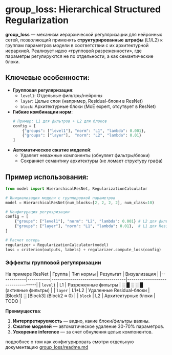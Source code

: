 # group_loss: Hierarchical Structured Regularization

**group_loss** — механизм иерархической регуляризации для нейронных сетей, позволяющий применять **структурированные штрафы** (L1/L2) к группам параметров модели в соответствии с их архитектурной иерархией. Реализует идею «групповой разреженности», где параметры регулируются не по отдельности, а как семантические блоки.

## Ключевые особенности:
- **Групповая регуляризация**:
  - `level1`: Отдельные фильтры/нейроны
  - `layer`: Целые слои (например, Residual-блоки в ResNet)
  - `block`: Архитектурные блоки (MoE expert, отсутвует в ResNet)
- **Гибкие комбинации норм**:
  ```python
  # Пример: L1 для фильтров + L2 для блоков
  config = [
      {"groups": ["level1"], "norm": "L1", "lambda": 0.001},
      {"groups": ["layer"],  "norm": "L2", "lambda": 0.01}
  ]
  ```
- **Автоматическое сжатие моделей**:
  - Удаляет неважные компоненты (обнуляет фильтры/блоки)
  - Сохраняет семантику архитектуры (не ломает структуру графа)

## Пример использования:
```python
from model import HierarchicalResNet, RegularizationCalculator

# Инициализация модели с группировкой параметров
model = HierarchicalResNet(num_blocks=[2, 2, 2, 2], num_class=10)

# Конфигурация регуляризации
config = [
    {"groups": ["level1"], "norm": "L2", "lambda": 0.001} # L2 для фильтров
    {"groups": ["layer"], "norm": "L1", "lambda": 0.01},  # L1 для Residual-слоев
]

# Расчет потерь
regularizer = RegularizationCalculator(model)
loss = criterion(outputs, labels) + regularizer.compute_loss(config)
```

### Эффекты групповой регуляризации

На примере ResNet
| Группа     | Тип нормы | Результат                          | Визуализация                     |
|------------|-----------|------------------------------------|----------------------------------|
| `level1`   | L1        | Разреженные фильтры                | ░ █ ░ ░ █ (активные фильтры)     |
| `layer`    | L1+L2     | Удаленные Residual-блоки           | [Block1] ░ [Block3] (Block2 ≈ 0) |
| `block`    | L2        | Архитектурные блоки                | TODO                             |

**Преимущества**:
1. **Интерпретируемость** — видно, какие блоки/фильтры важны.
2. **Сжатие моделей** — автоматическое удаление 30-70% параметров.
3. **Ускорение inference** — за счет обнуления целых компонентов.

подробнее о том как конфигурировать смотри отдельную документацию [group_loss/readme.md](./group_loss/readme.md)